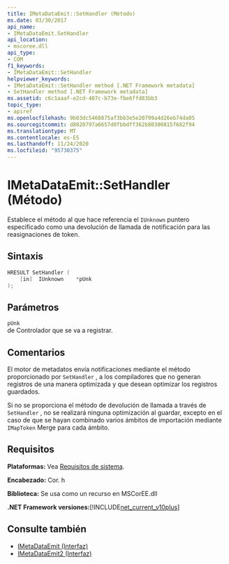 ```yaml
---
title: IMetaDataEmit::SetHandler (Método)
ms.date: 03/30/2017
api_name:
- IMetaDataEmit.SetHandler
api_location:
- mscoree.dll
api_type:
- COM
f1_keywords:
- IMetaDataEmit::SetHandler
helpviewer_keywords:
- IMetaDataEmit::SetHandler method [.NET Framework metadata]
- SetHandler method [.NET Framework metadata]
ms.assetid: c6c1aaaf-e2cd-407c-b73e-fbe6ffd83bb3
topic_type:
- apiref
ms.openlocfilehash: 9b03dc5460875af3bb3e5e20799a4d26eb74da05
ms.sourcegitcommit: d8020797a6657d0fbbdff362b80300815f682f94
ms.translationtype: MT
ms.contentlocale: es-ES
ms.lasthandoff: 11/24/2020
ms.locfileid: "95730375"
---
```

# <a name="imetadataemitsethandler-method"></a>IMetaDataEmit::SetHandler (Método)

Establece el método al que hace referencia el `IUnknown` puntero especificado como una devolución de llamada de notificación para las reasignaciones de token.  
  
## <a name="syntax"></a>Sintaxis  
  
```cpp  
HRESULT SetHandler (
    [in]  IUnknown    *pUnk  
);  
```  
  
## <a name="parameters"></a>Parámetros  

 `pUnk`  
 de Controlador que se va a registrar.  
  
## <a name="remarks"></a>Comentarios  

 El motor de metadatos envía notificaciones mediante el método proporcionado por `SetHandler` , a los compiladores que no generan registros de una manera optimizada y que desean optimizar los registros guardados.  
  
 Si no se proporciona el método de devolución de llamada a través de `SetHandler` , no se realizará ninguna optimización al guardar, excepto en el caso de que se hayan combinado varios ámbitos de importación mediante `IMapToken` Merge para cada ámbito.  
  
## <a name="requirements"></a>Requisitos  

 **Plataformas:** Vea [Requisitos de sistema](../../get-started/system-requirements.md).  
  
 **Encabezado:** Cor. h  
  
 **Biblioteca:** Se usa como un recurso en MSCorEE.dll  
  
 **.NET Framework versiones:**[!INCLUDE[net_current_v10plus](../../../../includes/net-current-v10plus-md.md)]  
  
## <a name="see-also"></a>Consulte también

- [IMetaDataEmit (Interfaz)](imetadataemit-interface.md)
- [IMetaDataEmit2 (Interfaz)](imetadataemit2-interface.md)
